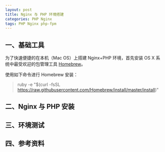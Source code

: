 ```yaml
---
layout: post
title: Nginx 与 PHP 环境搭建 
categories: PHP Nginx
tags: PHP Nginx php-fpm
---
```


## 一、基础工具

为了快速便捷的在本机（Mac OS）上搭建 Nginx+PHP 环境，首先安装 OS X 系统中最受欢迎的包管理工具 [Homebrew](http://brew.sh/)。

使用如下命令进行 Homebrew 安装：

> ruby -e "$(curl -fsSL https://raw.githubusercontent.com/Homebrew/install/master/install)"

## 二、Nginx 与 PHP 安装

## 三、环境测试

## 四、参考资料